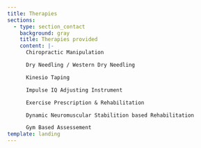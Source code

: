 ```yaml
---
title: Therapies
sections:
  - type: section_contact
    background: gray
    title: Therapies provided
    content: |-
      Chiropractic Manipulation

      Dry Needling / Western Dry Needling

      Kinesio Taping

      Impulse IQ Adjusting Instrument

      Exercise Prescription & Rehabilitation

      Dynamic Neuromuscular Stabilition based Rehabilitation

      Gym Based Assessement
template: landing
---
```

